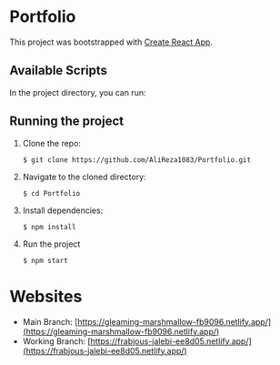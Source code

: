 # Portfolio

This project was bootstrapped with [Create React App](https://github.com/facebook/create-react-app).

## Available Scripts

In the project directory, you can run:

## Running the project

1.  Clone the repo:

    ```console
    $ git clone https://github.com/AliReza1083/Portfolio.git
    ```

2.  Navigate to the cloned directory:

    ```console
    $ cd Portfolio
    ```

3.  Install dependencies:

    ```console
    $ npm install
    ```

4.  Run the project

    ```console
    $ npm start
    ```

# Websites

- Main Branch: [https://gleaming-marshmallow-fb9096.netlify.app/](https://gleaming-marshmallow-fb9096.netlify.app/)
- Working Branch: [https://frabjous-jalebi-ee8d05.netlify.app/](https://frabjous-jalebi-ee8d05.netlify.app/)